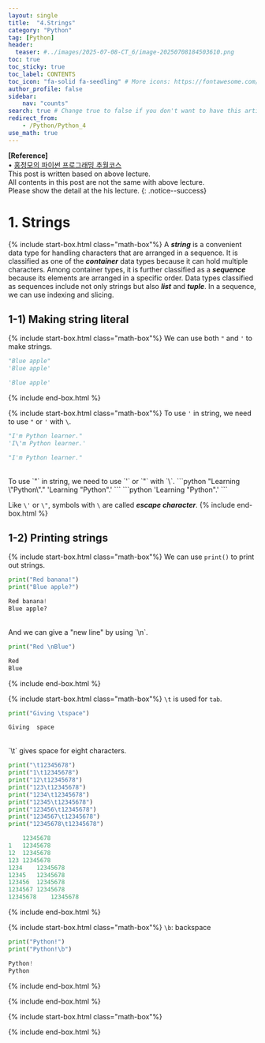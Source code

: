 ```yaml
---
layout: single
title:  "4.Strings"
category: "Python"
tag: [Python]
header:
  teaser: #../images/2025-07-08-CT_6/image-20250708184503610.png
toc: true
toc_sticky: true
toc_label: CONTENTS
toc_icon: "fa-solid fa-seedling" # More icons: https://fontawesome.com/v6/search?ic=free
author_profile: false
sidebar:
    nav: "counts"
search: true # Change true to false if you don't want to have this article be searched 
redirect_from:
    - /Python/Python_4
use_math: true
---
```


**[Reference]** <br>
$\bullet$ [홍정모의 파이썬 프로그래밍 추월코스](https://www.honglab.ai/courses/python)<br>
This post is written based on above lecture.<br>
All contents in this post are not the same with above lecture.<br>
Please show the detail at the his lecture.
{: .notice--success}


# 1. Strings
{% include start-box.html class="math-box"%}
A **_string_** is a convenient data type for handling characters that are arranged in a sequence.
It is classified as one of the **_container_** data types because it can hold multiple characters. 
Among container types, it is further classified as a **_sequence_** because its elements are arranged in a specific order.
Data types classified as sequences include not only strings but also **_list_** and **_tuple_**.
In a sequence, we can use indexing and slicing.

## 1-1) Making string literal
{% include start-box.html class="math-box"%}
We can use both `"` and `'` to make strings.
```python
"Blue apple"
'Blue apple'
```
```python
'Blue apple'
```
{% include end-box.html %}

{% include start-box.html class="math-box"%}
To use `'` in string, we need to use `"` or `'` with `\`.
```python
"I'm Python learner."
'I\'m Python learner.'
```
```python
"I'm Python learner."
```

<br>
To use `"` in string, we need to use `'` or `"` with `\`. 
```python
"Learning \"Python\"."
'Learning "Python".'
```
```python
'Learning "Python".'
```

Like `\'` or `\"`, symbols with `\` are called **_escape character_**. 
{% include end-box.html %}

## 1-2) Printing strings
{% include start-box.html class="math-box"%}
We can use `print()` to print out strings.

```python
print("Red banana!")
print("Blue apple?")
```
```python
Red banana!
Blue apple?
```

<br>
And we can give a "new line" by using `\n`.

```python
print("Red \nBlue")
```
```python
Red 
Blue
```
{% include end-box.html %}

{% include start-box.html class="math-box"%}
`\t` is used for `tab`.
```python
print("Giving \tspace")
```
```python
Giving 	space
```

<br>
`\t` gives space for eight characters.

```python
print("\t12345678")
print("1\t12345678")
print("12\t12345678")
print("123\t12345678")
print("1234\t12345678")
print("12345\t12345678")
print("123456\t12345678")
print("1234567\t12345678")
print("12345678\t12345678")
```
```python
	12345678
1	12345678
12	12345678
123	12345678
1234	12345678
12345	12345678
123456	12345678
1234567	12345678
12345678	12345678
```
{% include end-box.html %}

{% include start-box.html class="math-box"%}
`\b`: backspace

```python
print("Python!")
print("Python!\b")
```
```python
Python!
Python
```
{% include end-box.html %}









{% include end-box.html %}






{% include start-box.html class="math-box"%}

{% include end-box.html %}